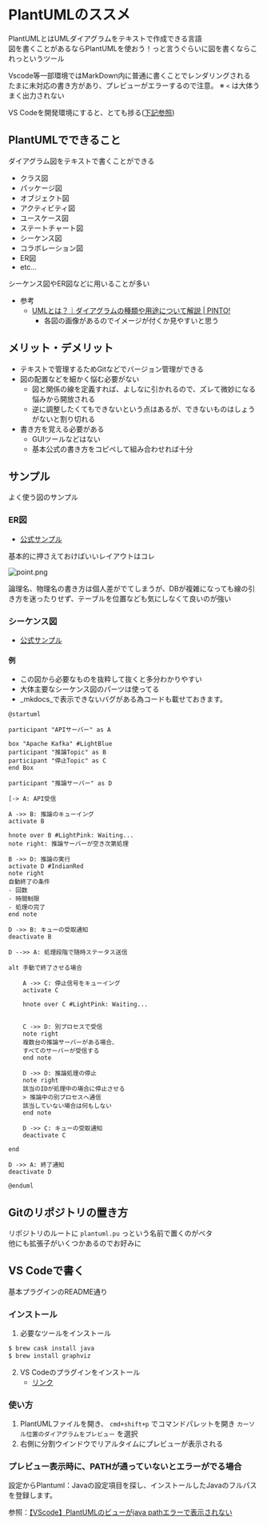 # PlantUMLのススメ

PlantUMLとはUMLダイアグラムをテキストで作成できる言語  
図を書くことがあるならPlantUMLを使おう！っと言うぐらいに図を書くならこれっというツール

Vscode等一部環境ではMarkDown内に普通に書くことでレンダリングされる  
たまに未対応の書き方があり、プレビューがエラーするので注意。
※ `<` は大体うまく出力されない

VS Codeを開発環境にすると、とても捗る([下記参照](#vs-codeで書く))

## PlantUMLでできること

ダイアグラム図をテキストで書くことができる

* クラス図
* パッケージ図
* オブジェクト図
* アクティビティ図
* ユースケース図
* ステートチャート図
* シーケンス図
* コラボレーション図
* ER図
* etc...

シーケンス図やER図などに用いることが多い

* 参考
  * [UMLとは？｜ダイアグラムの種類や用途について解説 | PINTO!](https://service.plan-b.co.jp/blog/tech/12404/)
    * 各図の画像があるのでイメージが付くか見やすいと思う

## メリット・デメリット

* テキストで管理するためGitなどでバージョン管理ができる
* 図の配置などを細かく悩む必要がない
  * 図と関係の線を定義すれば、よしなに引かれるので、ズレて微妙になる悩みから開放される
  * 逆に調整したくてもできないという点はあるが、できないものはしょうがないと割り切れる
* 書き方を覚える必要がある
  * GUIツールなどはない
  * 基本公式の書き方をコピペして組み合わせれば十分

## サンプル

よく使う図のサンプル

### ER図

* [公式サンプル](https://plantuml.com/ja/ie-diagram)

基本的に押さえておけばいいレイアウトはコレ

![point.png](./imgs/uml_point.png)

論理名、物理名の書き方は個人差がでてしまうが、DBが複雑になっても線の引き方を迷ったりせず、テーブルを位置なども気にしなくて良いのが強い

### シーケンス図

* [公式サンプル](https://plantuml.com/ja/sequence-diagram)

#### 例

* この図から必要なものを抜粋して抜くと多分わかりやすい
* 大体主要なシーケンス図のパーツは使ってる
* _mkdocs_で表示できないバグがある為コードも載せておきます。

```plantuml
@startuml

participant "APIサーバー" as A

box "Apache Kafka" #LightBlue
participant "推論Topic" as B
participant "停止Topic" as C
end Box

participant "推論サーバー" as D

[-> A: API受信

A ->> B: 推論のキューイング
activate B

hnote over B #LightPink: Waiting...
note right: 推論サーバーが空き次第処理

B ->> D: 推論の実行
activate D #IndianRed
note right
自動終了の条件
- 回数
- 時間制限
- 処理の完了
end note

D ->> B: キューの受取通知
deactivate B

D -->> A: 処理段階で随時ステータス送信

alt 手動で終了させる場合

    A ->> C: 停止信号をキューイング
    activate C

    hnote over C #LightPink: Waiting...


    C ->> D: 別プロセスで受信
    note right
    複数台の推論サーバーがある場合、
    すべてのサーバーが受信する
    end note

    D ->> D: 推論処理の停止
    note right
    該当のIDが処理中の場合に停止させる
    > 推論中の別プロセスへ通信
    該当していない場合は何もしない
    end note

    D ->> C: キューの受取通知
    deactivate C

end

D ->> A: 終了通知
deactivate D

@enduml
```

## Gitのリポジトリの置き方

リポジトリのルートに `plantuml.pu` っという名前で置くのがベタ  
他にも拡張子がいくつかあるのでお好みに

## VS Codeで書く

基本プラグインのREADME通り

### インストール

1. 必要なツールをインストール

```bash
$ brew cask install java
$ brew install graphviz
```

2. VS Codeのプラグインをインストール
   * [リンク](https://marketplace.visualstudio.com/items?itemName=jebbs.plantuml)

### 使い方

1. PlantUMLファイルを開き、 `cmd+shift+p` でコマンドパレットを開き `カーソル位置のダイアグラムをプレビュー` を選択
2. 右側に分割ウインドウでリアルタイムにプレビューが表示される

### プレビュー表示時に、PATHが通っていないとエラーがでる場合

設定からPlantuml：Javaの設定項目を探し、インストールしたJavaのフルパスを登録します。

参照：[【VScode】PlantUMLのビューがjava pathエラーで表示されない](https://qiita.com/Utsumi_Re/items/4824de73b7202ee8e623)
